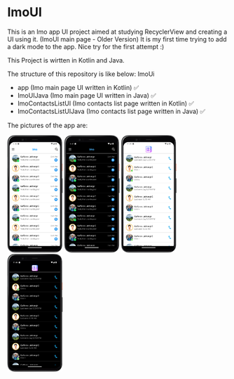 # ImoUI

This is an Imo app UI project aimed at studying RecyclerView and creating a UI using it. (ImoUI main page - Older Version)
It is my first time trying to add a dark mode to the app. Nice try for the first attempt :)

This Project is wirtten in Kotlin and Java.

The structure of this repository is like below: ImoUi
*  app (Imo main page UI written in Kotlin) ✅
*  ImoUIJava (Imo main page UI written in Java) ✅
* ImoContactsListUI (Imo contacts list page written in Kotlin) ✅
*  ImoContactsListUIJava (Imo contacts list page written in Java) ✅

The pictures of the app are:

<div>
  <img src="https://github.com/jaxon93/ImoUI/blob/master/light_mode_ui.png" width="25%" height="auto"/>
  <img src="https://github.com/jaxon93/ImoUI/blob/master/dark_mode_ui.png" width="25%" height="auto"/>
    <img src="https://github.com/jaxon93/ImoUI/blob/master/imo_contact_list_light_mode.png" width="25%" height="auto"/>
  <img src="https://github.com/jaxon93/ImoUI/blob/master/imo_contact_list_dark_mode.png" width="25%" height="auto"/>
</div>




